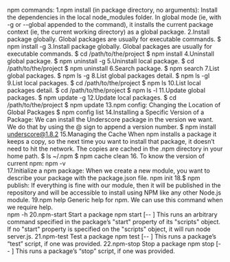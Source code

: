 npm commands:
1.npm install (in package directory, no arguments):
   Install the dependencies in the local node_modules folder.
   In global mode (ie, with -g or --global appended to the command), 
  it installs the current package context (ie, the current working directory) as a global package.
2.Install package globally. Global packages are usually for executable commands.
  $ npm install <package name> -g
3.Install package globally. Global packages are usually for executable commands.
   $ cd /path/to/the/project
   $ npm install <package name>
4.Uninstall global package.
   $ npm uninstall <package name> -g
5.Uninstall local package.
    $ cd /path/to/the/project
    $ npm uninstall <package name>
6.Search package.
   $ npm search <package name>
7.List global packages.
   $ npm ls -g
8.List global packages detail.
   $ npm ls -gl
9.List local packages.
   $ cd /path/to/the/project
   $ npm ls
10.List local packages detail.
   $ cd /path/to/the/project
   $ npm ls -l
11.Update global packages.
     $ npm update -g
12.Update local packages.
    $ cd /path/to/the/project
    $ npm update
13.npm config:
     Changing the Location of Global Packages
     $ npm config list
14.Installing a Specific Version of a Package:
     We can install the Underscore package in the version we want. We do that by using the @ sign to append a version number.
     $ npm install underscore@1.8.2
15.Managing the Cache
     When npm installs a package it keeps a copy, so the next time you want to install that package,
    it doesn’t need to hit the network. The copies are cached in the .npm directory in your home path.
    $ ls ~/.npm
    $ npm cache clean
16. To know the version of current npm:
    npm -v   
17.Initialize a npm package:
    When we create a new module, you want to describe your package with the package.json file.
    npm init
18.$ npm publish:
   If everything is fine with our module, then it will be published in the repository and will be accessible to install using NPM like any other Node.js module.
19.npm help
   Generic help for npm. We can use this command when we require help.  
   npm -h
20.npm-start
    Start a package
    npm start [-- <args>]
   This runs an arbitrary command specified in the package’s "start" property of its "scripts" object. 
   If no "start" property is specified on the "scripts" object, it will run node server.js.
21.npm-test
  Test a package
  npm test [-- <args>]
  This runs a package’s “test” script, if one was provided.
22.npm-stop
    Stop a package
    npm stop [-- <args>]
    This runs a package’s “stop” script, if one was provided.


